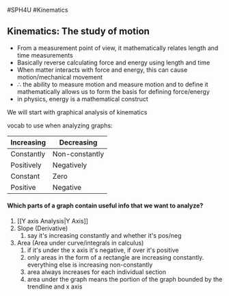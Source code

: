 #SPH4U #Kinematics
## Kinematics: The study of motion

- From a measurement point of view, it mathematically relates length and time measurements
- Basically reverse calculating force and energy using length and time 
- When matter interacts with force and energy, this can cause motion/mechanical movement 
- $\therefore$ the ability to measure motion and measure motion and to define it mathematically allows us to form the basis for defining force/energy
- in physics, energy is a mathematical construct

We will start with graphical analysis of kinematics

vocab to use when analyzing graphs:

| Increasing | Decreasing     |
| ---------- | -------------- |
| Constantly | Non-constantly |
| Positively | Negatively     |
| Constant   | Zero           |
| Positive   | Negative       |
#### Which parts of a graph contain useful info that we want to analyze? 
1. [[Y axis Analysis|Y Axis]]
2. Slope (Derivative)
	1. say it's increasing constantly and whether it's pos/neg
3. Area (Area under curve/integrals in calculus)
	1. if it's under the x axis it's negative, if over it's positive
	2. only areas in the form of a rectangle are increasing constantly. everything else is increasing non-constantly 
	3. area always increases for each individual section
	4. area under the graph means the portion of the graph bounded by the trendline and x axis

